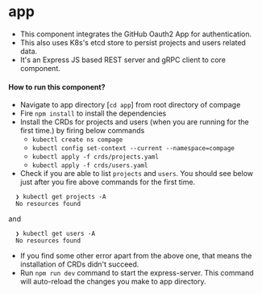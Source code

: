 # app
- This component integrates the GitHub Oauth2 App for authentication.
- This also uses K8s's etcd store to persist projects and users related data.
- It's an Express JS based REST server and gRPC client to core component.

#### How to run this component?
- Navigate to app directory [`cd app`] from root directory of compage
- Fire `npm install` to install the dependencies
- Install the CRDs for projects and users (when you are running for the first time.) by firing below commands
    - `kubectl create ns compage`
    - `kubectl config set-context --current --namespace=compage`
    - `kubectl apply -f crds/projects.yaml`
    - `kubectl apply -f crds/users.yaml`
- Check if you are able to list `projects` and `users`. You should see below just after you fire above commands for the first time.
```shell
  ❯ kubectl get projects -A
  No resources found 
```
  and
```shell
  ❯ kubectl get users -A
  No resources found 
```
- If you find some other error apart from the above one, that means the installation of CRDs didn't succeed.
- Run `npm run dev` command to start the express-server. This command will auto-reload the changes you make to app directory.